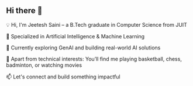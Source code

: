 ## Hi there 👋
💡 Hi, I'm Jeetesh Saini – a B.Tech graduate in Computer Science from JUIT

🌱 Specialized in Artificial Intelligence & Machine Learning

🚀 Currently exploring GenAI and building real-world AI solutions

🏀 Apart from technical interests: You’ll find me playing basketball, chess, badminton, or watching movies

📫 Let's connect and build something impactful
<!--
**Jeetesh253/Jeetesh253** is a ✨ _special_ ✨ repository because its `README.md` (this file) appears on your GitHub profile.

Here are some ideas to get you started:

- 🔭 I’m currently working on ...
- 🌱 I’m currently learning ...
- 👯 I’m looking to collaborate on ...
- 🤔 I’m looking for help with ...
- 💬 Ask me about ...
- 📫 How to reach me: ...
- 😄 Pronouns: ...
- ⚡ Fun fact: ...
-->
